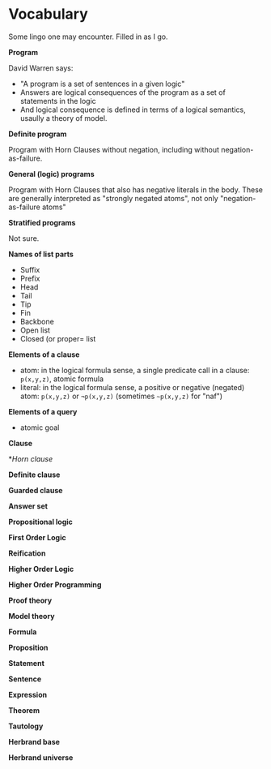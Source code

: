 # Vocabulary

Some lingo one may encounter. Filled in as I go.

**Program**

David Warren says:

- "A program is a set of sentences in a given logic" 
- Answers are logical consequences of the program as a set of statements in the logic
- And logical consequence is defined in terms of a logical semantics, usaully a theory of model.

**Definite program** 

Program with Horn Clauses without negation, including without negation-as-failure.

**General (logic) programs**

Program with Horn Clauses that also has negative literals in the body. These are generally interpreted as "strongly negated atoms", not only "negation-as-failure atoms"

**Stratified programs**

Not sure.

**Names of list parts**

- Suffix
- Prefix
- Head
- Tail
- Tip
- Fin
- Backbone
- Open list
- Closed (or proper= list

**Elements of a clause**

- atom: in the logical formula sense, a single predicate call in a clause: `p(x,y,z)`, atomic formula
- literal: in the logical formula sense, a positive or negative (negated) atom: `p(x,y,z)` or `¬p(x,y,z)` (sometimes `~p(x,y,z)` for "naf") 

**Elements of a query**

- atomic goal

**Clause**

**Horn clause*

**Definite clause**

**Guarded clause**

**Answer set**

**Propositional logic**

**First Order Logic**

**Reification**

**Higher Order Logic**

**Higher Order Programming**

**Proof theory**

**Model theory**

**Formula**

**Proposition**

**Statement**

**Sentence**

**Expression**

**Theorem**

**Tautology**

**Herbrand base**

**Herbrand universe**

